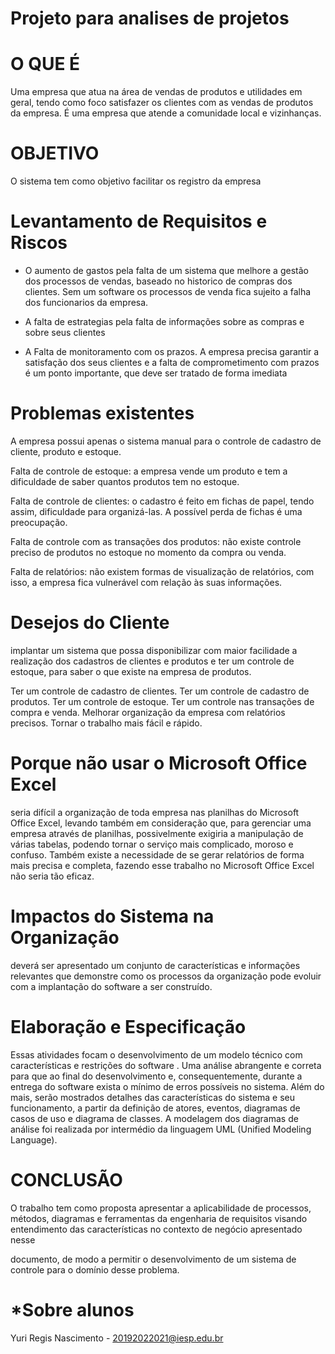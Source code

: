 # Projeto para analises de projetos

# O QUE É
Uma empresa que atua na área de vendas de produtos e utilidades em geral,
tendo como foco satisfazer os clientes com as vendas de produtos da empresa. É
uma empresa que atende a comunidade local e vizinhanças.

# OBJETIVO
O sistema tem como objetivo facilitar os registro da empresa

# Levantamento de Requisitos e Riscos
 - O aumento de gastos pela falta de um sistema que melhore a gestão dos processos de vendas,
 baseado no historico de compras dos clientes. Sem um software os processos de venda fica sujeito a falha dos funcionarios da empresa.
 
 - A falta de estrategias pela falta de informações sobre as compras e sobre seus clientes
 
 - A Falta de monitoramento com os prazos. A empresa precisa garantir a satisfação dos seus clientes e a falta de comprometimento com prazos é um ponto importante,
 que deve ser tratado de forma imediata

# Problemas existentes
A empresa possui apenas o sistema manual para o controle de cadastro de
cliente, produto e estoque.

Falta de controle de estoque: a empresa vende um produto e tem a
dificuldade de saber quantos produtos tem no estoque.

Falta de controle de clientes: o cadastro é feito em fichas de papel,
tendo assim, dificuldade para organizá-las. A possível perda de fichas é
uma preocupação.

Falta de controle com as transações dos produtos: não existe controle
preciso de produtos no estoque no momento da compra ou venda.

Falta de relatórios: não existem formas de visualização de relatórios,
com isso, a empresa fica vulnerável com relação às suas informações.

# Desejos do Cliente
implantar um sistema que possa disponibilizar com maior
facilidade a realização dos cadastros de clientes e produtos e ter um controle de
estoque, para saber o que existe na empresa de produtos.

Ter um controle de cadastro de clientes.
Ter um controle de cadastro de produtos.
Ter um controle de estoque.
Ter um controle nas transações de compra e venda.
Melhorar organização da empresa com relatórios precisos.
Tornar o trabalho mais fácil e rápido.

# Porque não usar o Microsoft Office Excel
seria difícil a organização de toda empresa nas planilhas do Microsoft Office Excel, levando
também em consideração que, para gerenciar uma empresa através de planilhas,
possivelmente exigiria a manipulação de várias tabelas, podendo tornar o serviço
mais complicado, moroso e confuso. Também existe a necessidade de se gerar
relatórios de forma mais precisa e completa, fazendo esse trabalho no Microsoft
Office Excel não seria tão eficaz.

# Impactos do Sistema na Organização
deverá ser apresentado um conjunto de características e
informações relevantes que demonstre como os processos da organização pode
evoluir com a implantação do software a ser construído.

# Elaboração e Especificação
Essas atividades focam o desenvolvimento de um modelo técnico com
características e restrições do software . Uma análise abrangente e correta para que
ao final do desenvolvimento e, consequentemente, durante a entrega do software
exista o mínimo de erros possíveis no sistema. Além do mais, serão mostrados
detalhes das características do sistema e seu funcionamento, a partir da definição de
atores, eventos, diagramas de casos de uso e diagrama de classes. A modelagem
dos diagramas de análise foi realizada por intermédio da linguagem UML (Unified
Modeling Language).

# CONCLUSÃO
O trabalho tem como proposta apresentar a aplicabilidade de processos,
métodos, diagramas e ferramentas da engenharia de requisitos visando
entendimento das características no contexto de negócio apresentado nesse

documento, de modo a permitir o desenvolvimento de um sistema de controle para o
domínio desse problema.

# *Sobre alunos
Yuri Regis Nascimento - 20192022021@iesp.edu.br
